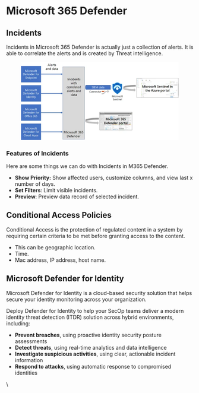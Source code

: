 # Microsoft 365 Defender

## Incidents

Incidents in Microsoft 365 Defender is actually just a collection of alerts. It is able to correlate the alerts and is created by Threat intelligence.

<figure><img src="../.gitbook/assets/image (1) (1).png" alt=""><figcaption></figcaption></figure>

### Features of Incidents

Here are some things we can do with Incidents in M365 Defender.

* **Show Priority:** Show affected users, customize columns, and view last x number of days.
* **Set Filters**: Limit visible incidents.
* **Preview**: Preview data record of selected incident.



## Conditional Access Policies

Conditional Access is the protection of regulated content in a system by requiring certain criteria to be met before granting access to the content.

* This can be geographic location.
* Time.
* Mac address, IP address, host name.



## Microsoft Defender for Identity

Microsoft Defender for Identity is a cloud-based security solution that helps secure your identity monitoring across your organization.

Deploy Defender for Identity to help your SecOp teams deliver a modern identity threat detection (ITDR) solution across hybrid environments, including:

* **Prevent breaches**, using proactive identity security posture assessments
* **Detect threats**, using real-time analytics and data intelligence
* **Investigate suspicious activities**, using clear, actionable incident information
* **Respond to attacks**, using automatic response to compromised identities

\
